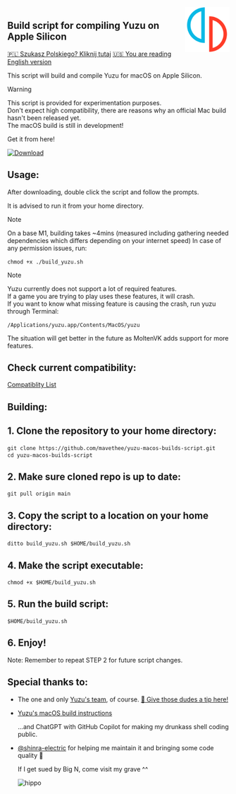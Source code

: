 <img src="yuzu_icon.png" width="20%" height="20%" align="right"/> 

## Build script for compiling Yuzu on Apple Silicon

[🇵🇱 Szukasz Polskiego? Kliknij tutaj](README_pl_PL.md) [🇺🇸 You are reading English version](README.md)

This script will build and compile Yuzu for macOS on Apple Silicon.

> [!WARNING]
> This script is provided for experimentation purposes.<br> 
> Don't expect high compatibility, there are reasons why an official Mac build hasn't been released yet.<br>
> The macOS build is still in development!

Get it from here!

[![Download](https://img.shields.io/badge/Download-v0.0.4-brightgreen)](https://github.com/mavethee/yuzu-macos-builds-script/releases/download/0.0.4/build_yuzu.sh)

## Usage:

After downloading, double click the script and follow the prompts.

It is advised to run it from your home directory.

> [!NOTE]
> On a base M1, building takes ~4mins (measured including gathering needed dependencies which differs depending on your internet speed)
> In case of any permission issues, run:
> ```
> chmod +x ./build_yuzu.sh
> ```

> [!NOTE]
> Yuzu currently does not support a lot of required features.<br>
> If a game you are trying to play uses these features, it will crash. <br>
> If you want to know what missing feature is causing the crash, run yuzu through Terminal:
>
> ```
> /Applications/yuzu.app/Contents/MacOS/yuzu
> ```
> The situation will get better in the future as MoltenVK adds support for more features.

## Check current compatibility:

[Compatiblity List](Compatibility.md)

## Building:

## 1. Clone the repository to your home directory:

```
git clone https://github.com/mavethee/yuzu-macos-builds-script.git
cd yuzu-macos-builds-script
```

## 2. Make sure cloned repo is up to date:

```
git pull origin main
```

## 3. Copy the script to a location on your home directory:

```
ditto build_yuzu.sh $HOME/build_yuzu.sh
```

## 4. Make the script executable:

```
chmod +x $HOME/build_yuzu.sh
```

## 5. Run the build script:

```
$HOME/build_yuzu.sh
```

## 6. Enjoy!

Note: Remember to repeat STEP 2 for future script changes. </br>

## Special thanks to:

- The one and only [Yuzu's team](ttps://github.com/yuzu-emu), of course. [🍺 Give those dudes a tip here!](https://www.patreon.com/yuzuteam)

- [Yuzu's macOS build instructions](https://yuzu-emu.org/wiki/building-for-macos/)

    ...and ChatGPT with GitHub Copilot for making my drunkass shell coding public.

- [@shinra-electric](https://github.com/shinra-electric) for helping me maintain it and bringing some code quality 🍺

    If I get sued by Big N, come visit my grave ^^

    ![hippo](https://media.tenor.com/uH3ibKuHMSQAAAAC/anime-citrus.gif)
